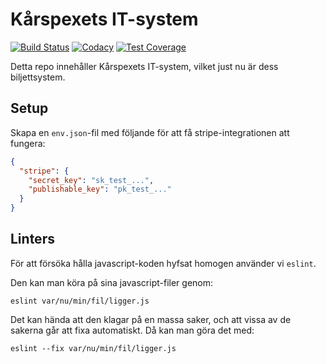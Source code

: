 # Kårspexets IT-system

[![Build Status](https://circleci.com/gh/Karspexet/Karspexet.svg?style=svg)](https://circleci.com/gh/Karspexet/Karspexet)
[![Codacy](https://api.codacy.com/project/badge/Grade/8834660783b148a1af9d76807d4a1008)](https://www.codacy.com/app/Frost/Karspexet?utm_source=github.com&amp;utm_medium=referral&amp;utm_content=Karspexet/Karspexet&amp;utm_campaign=Badge_Grade)
[![Test Coverage](https://api.codacy.com/project/badge/Coverage/8834660783b148a1af9d76807d4a1008)](https://www.codacy.com/app/Frost/Karspexet?utm_source=github.com&utm_medium=referral&utm_content=Karspexet/Karspexet&utm_campaign=Badge_Coverage)

Detta repo innehåller Kårspexets IT-system, vilket just nu är dess
biljettsystem.

## Setup

Skapa en `env.json`-fil med följande för att få stripe-integrationen att fungera:

```json
{
  "stripe": {
    "secret_key": "sk_test_...",
    "publishable_key": "pk_test_..."
  }
}
```

## Linters

För att försöka hålla javascript-koden hyfsat homogen använder vi `eslint`.

Den kan man köra på sina javascript-filer genom:

    eslint var/nu/min/fil/ligger.js

Det kan hända att den klagar på en massa saker, och att vissa av de sakerna går
att fixa automatiskt. Då kan man göra det med:

    eslint --fix var/nu/min/fil/ligger.js
